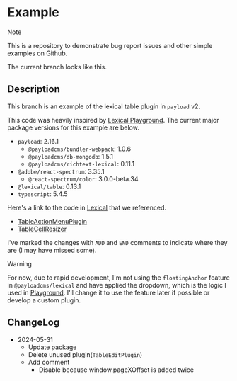 # Example

> [!NOTE]
> This is a repository to demonstrate bug report issues and other simple examples on Github.

The current branch looks like this.


## Description

This branch is an example of the lexical table plugin in `payload` v2.

This code was heavily inspired by [Lexical Playground](https://playground.lexical.dev/). The current major package versions for this example are below.

- `payload`: 2.16.1
  - `@payloadcms/bundler-webpack`: 1.0.6
  - `@payloadcms/db-mongodb`: 1.5.1
  - `@payloadcms/richtext-lexical`: 0.11.1
- `@adobe/react-spectrum`: 3.35.1
  - `@react-spectrum/color`: 3.0.0-beta.34
- `@lexical/table`: 0.13.1
- `typescript`: 5.4.5

Here's a link to the code in [Lexical](https://github.com/facebook/lexical/) that we referenced.

- [TableActionMenuPlugin](https://github.com/facebook/lexical/blob/v0.13.1/packages/lexical-playground/src/plugins/TableActionMenuPlugin/index.tsx)
- [TableCellResizer](https://github.com/facebook/lexical/blob/v0.13.1/packages/lexical-playground/src/plugins/TableCellResizer/index.tsx)

I've marked the changes with `ADD` and `END` comments to indicate where they are (I may have missed some).

> [!WARNING]
> For now, due to rapid development, I'm not using the `floatingAnchor` feature in `@payloadcms/lexical` and have applied the dropdown, which is the logic I used in [Playground](https://playground.lexical.dev/). I'll change it to use the feature later if possible or develop a custom plugin.

## ChangeLog

- 2024-05-31
  - Update package
  - Delete unused plugin(`TableEditPlugin`)
  - Add comment
    - Disable because window.pageXOffset is added twice